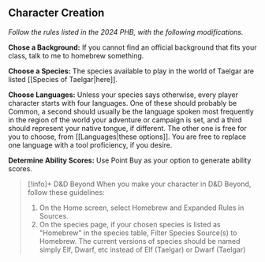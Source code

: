 ## Character Creation

*Follow the rules listed in the 2024 PHB, with the following modifications.*

**Chose a Background:** If you cannot find an official background that fits your class, talk to me to homebrew something. 

**Choose a Species:** The species available to play in the world of Taelgar are listed [[Species of Taelgar|here]].

**Choose Languages:** Unless your species says otherwise, every player character starts with four languages. One of these should probably be Common, a second should usually be the language spoken most frequently in the region of the world your adventure or campaign is set, and a third should represent your native tongue, if different. The other one is free for you to choose, from [[Languages|these options]]. You are free to replace one language with a tool proficiency, if you desire. 

**Determine Ability Scores:** Use Point Buy as your option to generate ability scores. 

>[!info]+ D&D Beyond
> When you make your character in D&D Beyond, follow these guidelines:
> 1. On the Home screen, select Homebrew and Expanded Rules in Sources. 
> 2. On the species page, if your chosen species is listed as "Homebrew" in the species table, Filter Species Source(s) to Homebrew. The current versions of species should be named simply Elf, Dwarf, etc instead of Elf (Taelgar) or Dwarf (Taelgar)

